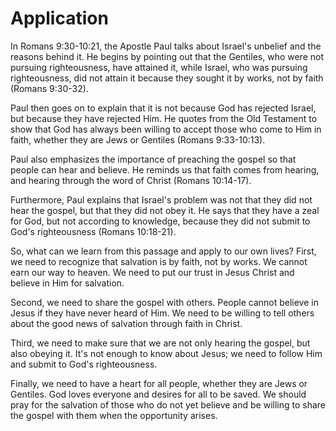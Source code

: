# Application

In Romans 9:30-10:21, the Apostle Paul talks about Israel's unbelief and the reasons behind it. He begins by pointing out that the Gentiles, who were not pursuing righteousness, have attained it, while Israel, who was pursuing righteousness, did not attain it because they sought it by works, not by faith (Romans 9:30-32). 

Paul then goes on to explain that it is not because God has rejected Israel, but because they have rejected Him. He quotes from the Old Testament to show that God has always been willing to accept those who come to Him in faith, whether they are Jews or Gentiles (Romans 9:33-10:13). 

Paul also emphasizes the importance of preaching the gospel so that people can hear and believe. He reminds us that faith comes from hearing, and hearing through the word of Christ (Romans 10:14-17). 

Furthermore, Paul explains that Israel's problem was not that they did not hear the gospel, but that they did not obey it. He says that they have a zeal for God, but not according to knowledge, because they did not submit to God's righteousness (Romans 10:18-21). 

So, what can we learn from this passage and apply to our own lives? First, we need to recognize that salvation is by faith, not by works. We cannot earn our way to heaven. We need to put our trust in Jesus Christ and believe in Him for salvation. 

Second, we need to share the gospel with others. People cannot believe in Jesus if they have never heard of Him. We need to be willing to tell others about the good news of salvation through faith in Christ. 

Third, we need to make sure that we are not only hearing the gospel, but also obeying it. It's not enough to know about Jesus; we need to follow Him and submit to God's righteousness. 

Finally, we need to have a heart for all people, whether they are Jews or Gentiles. God loves everyone and desires for all to be saved. We should pray for the salvation of those who do not yet believe and be willing to share the gospel with them when the opportunity arises.